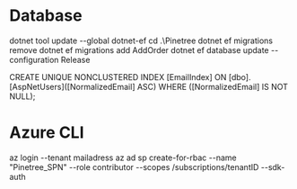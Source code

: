 # Database 
dotnet tool update --global dotnet-ef
cd .\Pinetree
dotnet ef migrations remove
dotnet ef migrations add AddOrder
dotnet ef database update --configuration Release

CREATE UNIQUE NONCLUSTERED INDEX [EmailIndex]
    ON [dbo].[AspNetUsers]([NormalizedEmail] ASC) WHERE ([NormalizedEmail] IS NOT NULL);

# Azure CLI
az login --tenant mailadress
az ad sp create-for-rbac --name "Pinetree_SPN" --role contributor --scopes /subscriptions/tenantID --sdk-auth

